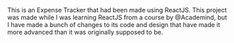 This is an Expense Tracker that had  been made using ReactJS. This project was made while I was learning ReactJS from a course by @Academind, but I have made a bunch of changes to its code and design that have made it more advanced than it was originally supposed to be.
